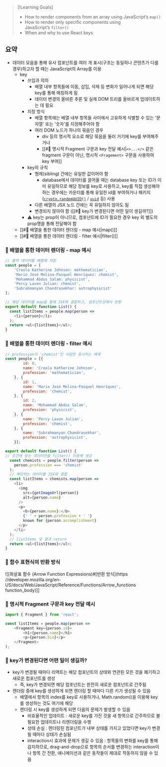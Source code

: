 > [!Learning Goals]
> - How to render components from an array using JavaScript’s `map()`
> - How to render only specific components using JavaScript’s `filter()`
> - When and why to use React keys

## 요약
- 데이터 모음을 통해 유사 컴포넌트를 여러 개 표시(구조는 동일하나 콘텐츠가 다를 경우)하고자 할 때는 JavaScript의 Array를 이용
	- key
		- 쓰임과 의의
			- 배열 내부 항목들에 이동, 삽입, 삭제 등 변화가 일어나게 되면 해당 key를 통해 매칭하게 됨
			- 데이터 변경의 올바른 추론 및 실제 DOM 트리를 올바르게 업데이트하는 데 필요
		- 지정 방식
			- 배열 항목에는 배열 내부 항목들 사이에서 고유하게 식별할 수 있는 '문자열' 또는 '숫자'를 지정해주어야 함
			- 여러 DOM 노드가 하나의 묶음인 경우
				- div 등의 명시적 요소로 해당 묶음을 둘러 거기에 key를 부여해주거나
				- [[#🔅 명시적 Fragment 구문과 key 전달 예시|`<>...</>` 같은 fragment 구문이 아닌, 명시적 `<Fragement>` 구문을 사용하여 key 부여]]
		- key의 규칙
			- 형제(sibling) 간에는 유일한 값이어야 함
				- database에서 데이터를 끌어올 때는 database key 또는 ID가 이미 유일하므로 해당 정보를 key로 사용하고, key를 직접 생성해야 하는 경우에는 카운터를 통해 유일한 id를 부여하거나 패키지([`crypto.randomUUID()`](https://developer.mozilla.org/en-US/docs/Web/API/Crypto/randomUUID) / [`uuid`](https://www.npmjs.com/package/uuid) 등) 사용
			- 다른 배열의 JSX 노드 간에는 꼭 유일하지 않아도 됨
			- 변경되지 않아야 함 ([[#🔅 key가 변경된다면 어떤 일이 생길까?]])
		- ⚠️ key는 prop이 아니므로, 컴포넌트에 ID가 필요한 경우 key 외 별도의 prop명을 통해 전달해야 함
	- [[#🔅 배열을 통한 데이터 렌더링 - map 예시|map()]]
	- [[#🔅 배열을 통한 데이터 렌더링 - filter 예시|filter()]]

### 🔅 배열을 통한 데이터 렌더링 - map 예시
```javascript
// 출력 데이터를 배열에 저장
const people = [  
	'Creola Katherine Johnson: mathematician',  
	'Mario José Molina-Pasquel Henríquez: chemist',  
	'Mohammad Abdus Salam: physicist',  
	'Percy Lavon Julian: chemist',  
	'Subrahmanyan Chandrasekhar: astrophysicist'  
];

// 해당 데이터를 map을 통해 JSX와 결합하고, 컴포넌트상에서 반환
export default function List() {
  const listItems = people.map(person =>
    <li>{person}</li>
  );
  return <ul>{listItems}</ul>;
}

```

### 🔅 배열을 통한 데이터 렌더링 - filter 예시
```javascript
// profession이 'chemist'인 사람만 표시하는 예제
const people = [{  
		id: 0,  
		name: 'Creola Katherine Johnson',  
		profession: 'mathematician',  
	}, {  
		id: 1,  
		name: 'Mario José Molina-Pasquel Henríquez',  
		profession: 'chemist',  
	}, {  
		id: 2,  
		name: 'Mohammad Abdus Salam',  
		profession: 'physicist',  
	}, {  
		name: 'Percy Lavon Julian',  
		profession: 'chemist',  
	}, {  
		name: 'Subrahmanyan Chandrasekhar',  
		profession: 'astrophysicist',  
	}];

export default function List() {
// 조건에 맞는 데이터만을 filter() 이용해 생성
  const chemists = people.filter(person =>
    person.profession === 'chemist'
  );
  // 해당하는 데이터를 JSX와 결합
  const listItems = chemists.map(person =>
    <li>
      <img
        src={getImageUrl(person)}
        alt={person.name}
      />
      <p>
        <b>{person.name}:</b>
        {' ' + person.profession + ' '}
        known for {person.accomplishment}
      </p>
    </li>
  );
  // listItems 및 결과 return
  return <ul>{listItems}</ul>;
}
```

### 🔅 함수 표현식의 반환 방식
![[화살표 함수 (Arrow Function Expressions)#[반환 방식](https //developer.mozilla.org/en-US/docs/Web/JavaScript/Reference/Functions/Arrow_functions function_body)]]

### 🔅 명시적 Fragment 구문과 key 전달 예시
```javascript
import { Fragment } from 'react';

const listItems = people.map(person =>  
	<Fragment key={person.id}>  
		<h1>{person.name}</h1>  
		<p>{person.bio}</p>  
	</Fragment>  
);
```

### 🔅 key가 변경된다면 어떤 일이 생길까?
- key가 변경될 때마다 리액트는 해당 컴포넌트의 상태와 연관된 모든 것을 폐기하고 새로운 컴포넌트를 생성
	- 즉, key가 변경되면 해당 컴포넌트는 완전히 새로운 컴포넌트로 간주됨
- 렌더링 중에 key를 생성하게 되면 렌더링 할 때마다 다른 키가 생성될 수 있음
	- 배열에서 항목의 index를 key로 사용하거나, Math.random()을 이용해 key를 생성하는 것도 여기에 해당
	- 렌더링 시 key를 생성하게 되면 다음의 문제가 발생할 수 있음
		- 비효율적인 업데이트 : 새로운 key를 가진 것을 새 항목으로 간주하므로 불필요한 업데이트나 리렌더링을 수행
		- 상태 손실 : 렌더링된 컴포넌트가 내부 상태를 가지고 있었다면 key가 변경될 때마다 상태가 손실됨
		- interaction시 효과에 문제가 생길 수 있음 : 항목들의 변화를 key를 통해 감지하므로, drag-and-drop으로 항목의 순서를 변경하는 interaction이나 항목 간 전환, 애니메이션과 같은 동작들이 제대로 작동하지 않을 수 있음

